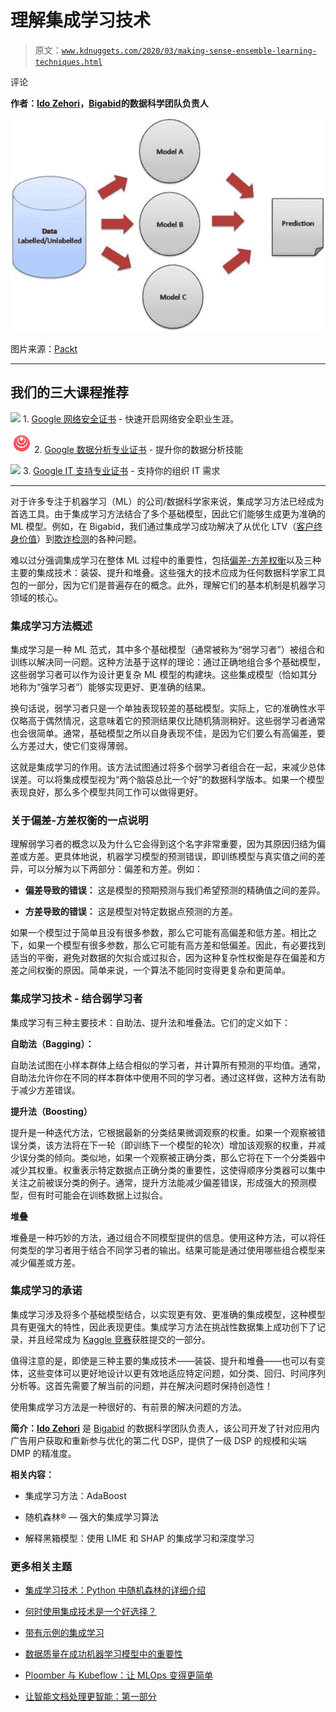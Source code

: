# 理解集成学习技术

> 原文：[`www.kdnuggets.com/2020/03/making-sense-ensemble-learning-techniques.html`](https://www.kdnuggets.com/2020/03/making-sense-ensemble-learning-techniques.html)

评论

**作者：[Ido Zehori](https://www.linkedin.com/in/ido-zehori/)，[Bigabid](https://www.bigabid.com/)的数据科学团队负责人**

![图示](img/733e44c46833a8497ef2f1341a1d187c.png)

图片来源：[Packt](https://hub.packtpub.com/what-is-ensemble-learning/)

* * *

## 我们的三大课程推荐

![](img/0244c01ba9267c002ef39d4907e0b8fb.png) 1\. [Google 网络安全证书](https://www.kdnuggets.com/google-cybersecurity) - 快速开启网络安全职业生涯。

![](img/e225c49c3c91745821c8c0368bf04711.png) 2\. [Google 数据分析专业证书](https://www.kdnuggets.com/google-data-analytics) - 提升你的数据分析技能

![](img/0244c01ba9267c002ef39d4907e0b8fb.png) 3\. [Google IT 支持专业证书](https://www.kdnuggets.com/google-itsupport) - 支持你的组织 IT 需求

* * *

对于许多专注于机器学习（ML）的公司/数据科学家来说，集成学习方法已经成为首选工具。由于集成学习方法结合了多个基础模型，因此它们能够生成更为准确的 ML 模型。例如，在 Bigabid，我们通过集成学习成功解决了从优化 LTV（[客户终身价值](https://www.qualtrics.com/experience-management/customer/customer-lifetime-value/)）到[欺诈检测](https://searchsecurity.techtarget.com/definition/fraud-detection)的各种问题。

难以过分强调集成学习在整体 ML 过程中的重要性，包括[偏差-方差权衡](https://en.wikipedia.org/wiki/Bias%E2%80%93variance_tradeoff)以及三种主要的集成技术：装袋、提升和堆叠。这些强大的技术应成为任何数据科学家工具包的一部分，因为它们是普遍存在的概念。此外，理解它们的基本机制是机器学习领域的核心。

### 集成学习方法概述

集成学习是一种 ML 范式，其中多个基础模型（通常被称为“弱学习者”）被组合和训练以解决同一问题。这种方法基于这样的理论：通过正确地组合多个基础模型，这些弱学习者可以作为设计更复杂 ML 模型的构建块。这些集成模型（恰如其分地称为“强学习者”）能够实现更好、更准确的结果。

换句话说，弱学习者只是一个单独表现较差的基础模型。实际上，它的准确性水平仅略高于偶然情况，这意味着它的预测结果仅比随机猜测稍好。这些弱学习者通常也会很简单。通常，基础模型之所以自身表现不佳，是因为它们要么有高偏差，要么方差过大，使它们变得薄弱。

这就是集成学习的作用。该方法试图通过将多个弱学习者组合在一起，来减少总体误差。可以将集成模型视为“两个脑袋总比一个好”的数据科学版本。如果一个模型表现良好，那么多个模型共同工作可以做得更好。

### 关于偏差-方差权衡的一点说明

理解弱学习者的概念以及为什么它会得到这个名字非常重要，因为其原因归结为偏差或方差。更具体地说，机器学习模型的预测错误，即训练模型与真实值之间的差异，可以分解为以下两部分：偏差和方差。例如：

+   **偏差导致的错误：** 这是模型的预期预测与我们希望预测的精确值之间的差异。

+   **方差导致的错误：** 这是模型对特定数据点预测的方差。

如果一个模型过于简单且没有很多参数，那么它可能有高偏差和低方差。相比之下，如果一个模型有很多参数，那么它可能有高方差和低偏差。因此，有必要找到适当的平衡，避免对数据的欠拟合或过拟合，因为这种复杂性权衡是存在偏差和方差之间权衡的原因。简单来说，一个算法不能同时变得更复杂和更简单。

### 集成学习技术 - 结合弱学习者

集成学习有三种主要技术：自助法、提升法和堆叠法。它们的定义如下：

**自助法（Bagging）：**

自助法试图在小样本群体上结合相似的学习者，并计算所有预测的平均值。通常，自助法允许你在不同的样本群体中使用不同的学习者。通过这样做，这种方法有助于减少方差错误。

**提升法（Boosting）**

提升是一种迭代方法，它根据最新的分类结果微调观察的权重。如果一个观察被错误分类，该方法将在下一轮（即训练下一个模型的轮次）增加该观察的权重，并减少误分类的倾向。类似地，如果一个观察被正确分类，那么它将在下一个分类器中减少其权重。权重表示特定数据点正确分类的重要性，这使得顺序分类器可以集中关注之前被误分类的例子。通常，提升方法能减少偏差错误，形成强大的预测模型，但有时可能会在训练数据上过拟合。

**堆叠**

堆叠是一种巧妙的方法，通过组合不同模型提供的信息。使用这种方法，可以将任何类型的学习者用于结合不同学习者的输出。结果可能是通过使用哪些组合模型来减少偏差或方差。

### **集成学习的承诺**

集成学习涉及将多个基础模型结合，以实现更有效、更准确的集成模型，这种模型具有更强大的特性，因此表现更佳。集成学习方法在挑战性数据集上成功创下了记录，并且经常成为 [Kaggle 竞赛](https://www.kaggle.com/competitions)获胜提交的一部分。

值得注意的是，即使是三种主要的集成技术——装袋、提升和堆叠——也可以有变体，这些变体可以更好地设计以更有效地适应特定问题，如分类、回归、时间序列分析等。这首先需要了解当前的问题，并在解决问题时保持创造性！

使用集成学习方法是一种很好的、有前景的解决问题的方法。

**简介：[Ido Zehori](https://www.linkedin.com/in/ido-zehori/)** 是 [Bigabid](https://www.bigabid.com/) 的数据科学团队负责人，该公司开发了针对应用内广告用户获取和重新参与优化的第二代 DSP，提供了一级 DSP 的规模和尖端 DMP 的精准度。

**相关内容：**

+   集成学习方法：AdaBoost

+   随机森林® — 强大的集成学习算法

+   解释黑箱模型：使用 LIME 和 SHAP 的集成学习和深度学习

### 更多相关主题

+   [集成学习技术：Python 中随机森林的详细介绍](https://www.kdnuggets.com/ensemble-learning-techniques-a-walkthrough-with-random-forests-in-python)

+   [何时使用集成技术是一个好选择？](https://www.kdnuggets.com/2022/07/would-ensemble-techniques-good-choice.html)

+   [带有示例的集成学习](https://www.kdnuggets.com/2022/10/ensemble-learning-examples.html)

+   [数据质量在成功机器学习模型中的重要性](https://www.kdnuggets.com/2022/03/significance-data-quality-making-successful-machine-learning-model.html)

+   [Ploomber 与 Kubeflow：让 MLOps 变得更简单](https://www.kdnuggets.com/2022/02/ploomber-kubeflow-mlops-easier.html)

+   [让智能文档处理更智能：第一部分](https://www.kdnuggets.com/2023/02/making-intelligent-document-processing-smarter-part-1.html)
